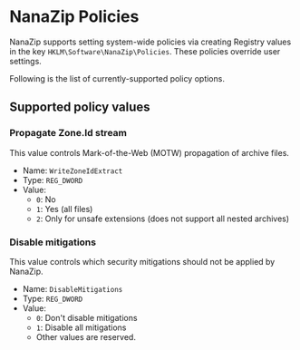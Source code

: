 # NanaZip Policies

NanaZip supports setting system-wide policies via creating Registry values in
the key `HKLM\Software\NanaZip\Policies`.
These policies override user settings.

Following is the list of currently-supported policy options.

## Supported policy values

### Propagate Zone.Id stream

This value controls Mark-of-the-Web (MOTW) propagation of archive files.

- Name: `WriteZoneIdExtract`
- Type: `REG_DWORD`
- Value:
    - `0`: No
    - `1`: Yes (all files)
    - `2`: Only for unsafe extensions (does not support all nested archives)

### Disable mitigations

This value controls which security mitigations should not be applied by NanaZip.

- Name: `DisableMitigations`
- Type: `REG_DWORD`
- Value:
    - `0`: Don't disable mitigations
    - `1`: Disable all mitigations
    - Other values are reserved.
